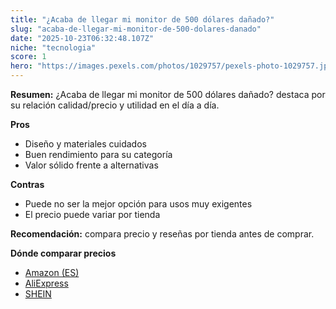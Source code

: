 ```yaml
---
title: "¿Acaba de llegar mi monitor de 500 dólares dañado?"
slug: "acaba-de-llegar-mi-monitor-de-500-dolares-danado"
date: "2025-10-23T06:32:48.107Z"
niche: "tecnologia"
score: 1
hero: "https://images.pexels.com/photos/1029757/pexels-photo-1029757.jpeg?auto=compress&cs=tinysrgb&fit=crop&h=627&w=1200&auto=compress&cs=tinysrgb&w=1200&h=675&fit=crop"
---
```


**Resumen:** ¿Acaba de llegar mi monitor de 500 dólares dañado? destaca por su relación calidad/precio y utilidad en el día a día.

**Pros**
- Diseño y materiales cuidados
- Buen rendimiento para su categoría
- Valor sólido frente a alternativas

**Contras**
- Puede no ser la mejor opción para usos muy exigentes
- El precio puede variar por tienda

**Recomendación:** compara precio y reseñas por tienda antes de comprar.

**Dónde comparar precios**
- [Amazon (ES)](https://www.amazon.es/s?k=%C2%BFAcaba%20de%20llegar%20mi%20monitor%20de%20500%20d%C3%B3lares%20da%C3%B1ado%3F&tag=teknovashop25-21)
- [AliExpress](https://www.aliexpress.com/wholesale?SearchText=%C2%BFAcaba%20de%20llegar%20mi%20monitor%20de%20500%20d%C3%B3lares%20da%C3%B1ado%3F)
- [SHEIN](https://www.shein.com/pdsearch/%C2%BFAcaba%20de%20llegar%20mi%20monitor%20de%20500%20d%C3%B3lares%20da%C3%B1ado%3F)